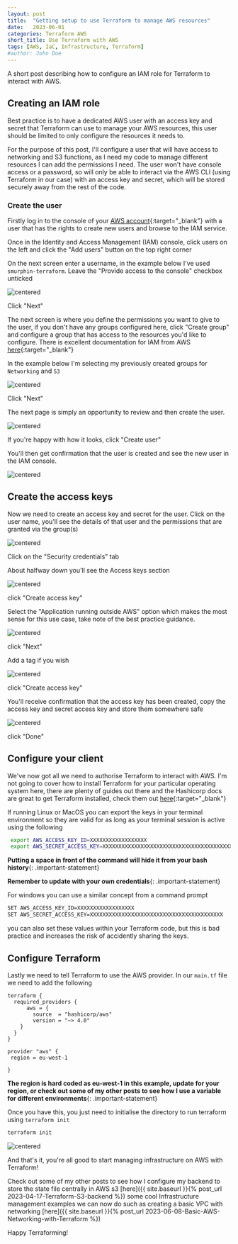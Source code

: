 ```yaml
---
layout: post
title:  "Getting setup to use Terraform to manage AWS resources"
date:   2023-06-01
categories: Terraform AWS
short_title: Use Terraform with AWS
tags: [AWS, IaC, Infrastructure, Terraform]
#author: John Doe
---
```

A short post describing how to configure an IAM role for Terraform to interact with AWS.

## Creating an IAM role

Best practice is to have a dedicated AWS user with an access key and secret that Terraform can use to manage your AWS resources, this user should be limited to only configure the resources it needs to.

For the purpose of this post, I'll configure a user that will have access to networking and S3 functions, as I need my code to manage different resources I can add the permissions I need.  The user won't have console access or a password, so will only be able to interact via the AWS CLI (using Terraform in our case) with an access key and secret, which will be stored securely away from the rest of the code.

### Create the user

Firstly log in to the console of your [AWS account](https://us-east-1.console.aws.amazon.com/iamv2/home?region=eu-west-1#/home){:target="_blank"} with a user that has the rights to create new users and browse to the IAM service.

Once in the Identity and Access Management (IAM) console, click users on the left and click the "Add users" button on the top right corner

On the next screen enter a username, in the example below I've used `smurphin-terraform`.  Leave the "Provide access to the console" checkbox unticked

![centered](/assets/images/iam_role/create_iam_role_1.png)

Click "Next"

The next screen is where you define the permissions you want to give to the user, if you don't have any groups configured here, click "Create group" and configure a group that has access to the resources you'd like to configure. There is excellent documentation for IAM from AWS [here](https://docs.aws.amazon.com/IAM/latest/UserGuide/introduction.html){:target="_blank"}

In the example below I'm selecting my previously created groups for `Networking` and `S3` 

![centered](/assets/images/iam_role/create_iam_role_2.png)

Click "Next"

The next page is simply an opportunity to review and then create the user.

![centered](/assets/images/iam_role/create_iam_role_3.png)

If you're happy with how it looks, click "Create user"

You'll then get confirmation that the user is created and see the new user in the IAM console.

![centered](/assets/images/iam_role/create_iam_role_4.png)

## Create the access keys

Now we need to create an access key and secret for the user.  Click on the user name, you'll see the details of that user and the permissions that are granted via the group(s)

![centered](/assets/images/iam_role/create_iam_role_5.png)

Click on the "Security credentials" tab

About halfway down you'll see the Access keys section

![centered](/assets/images/iam_role/create_iam_role_6.png)

click "Create access key"

Select the "Application running outside AWS" option which makes the most sense for this use case, take note of the best practice guidance.

![centered](/assets/images/iam_role/create_iam_role_7.png)

click "Next"

Add a tag if you wish

![centered](/assets/images/iam_role/create_iam_role_8.png)

click "Create access key"

You'll receive confirmation that the access key has been created, copy the access key and secret access key and store them somewhere safe

![centered](/assets/images/iam_role/create_iam_role_9.png)

click "Done"

## Configure your client

We've now got all we need to authorise Terraform to interact with AWS.  I'm not going to cover how to install Terraform for your particular operating system here, there are plenty of guides out there and the Hashicorp docs are great to get Terraform installed, check them out [here](https://developer.hashicorp.com/terraform/downloads){:target="_blank"}

If running Linux or MacOS you can export the keys in your terminal environment so they are valid for as long as your terminal session is active using the following

```bash
 export AWS_ACCESS_KEY_ID=XXXXXXXXXXXXXXXXXX
 export AWS_SECRET_ACCESS_KEY=XXXXXXXXXXXXXXXXXXXXXXXXXXXXXXXXXXXXXXXXXX

```
**Putting a space in front of the command will hide it from your bash history**{: .important-statement}

**Remember to update with your own credentials**{: .important-statement}

For windows you can use a similar concept from a command prompt

```bash
SET AWS_ACCESS_KEY_ID=XXXXXXXXXXXXXXXXXX
SET AWS_SECRET_ACCESS_KEY=XXXXXXXXXXXXXXXXXXXXXXXXXXXXXXXXXXXXXXXXXX

```

you can also set these values within your Terraform code, but this is bad practice and increases the risk of accidently sharing the keys.

## Configure Terraform

Lastly we need to tell Terraform to use the AWS provider.  In our `main.tf` file we need to add the following

```hcl
terraform {
  required_providers {
      aws = {
        source  = "hashicorp/aws"
        version = "~> 4.0"
    }
  }
}

provider "aws" {
 region = eu-west-1

}

```

**The region is hard coded as eu-west-1 in this example, update for your region, or check out some of my other posts to see how I use a variable for different environments**{: .important-statement}

Once you have this, you just need to initialise the directory to run terraform using `terraform init`

```bash
terraform init

```

![centered](/assets/images/iam_role/create_iam_role_10.png)

And that's it, you're all good to start managing infrastructure on AWS with Terraform!

Check out some of my other posts to see how I configure my backend to store the state file centrally in AWS s3 [here]({{ site.baseurl }}{% post_url 2023-04-17-Terraform-S3-backend %}) some cool Infrastructure management examples we can now do such as creating a basic VPC with networking [here]({{ site.baseurl }}{% post_url 2023-06-08-Basic-AWS-Networking-with-Terraform %})

Happy Terraforming!












